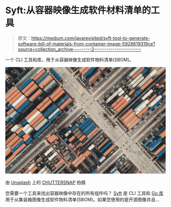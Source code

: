 # Syft:从容器映像生成软件材料清单的工具

> 原文：<https://medium.com/javarevisited/syft-tool-to-generate-software-bill-of-materials-from-container-image-5928619319ce?source=collection_archive---------2----------------------->

一个 CLI 工具和库，用于从容器映像生成软件物料清单(SBOM)。

![](img/84250fcffd961a66f52718a99e89e610.png)

由 [Unsplash](https://unsplash.com?utm_source=medium&utm_medium=referral) 上的 [CHUTTERSNAP](https://unsplash.com/@chuttersnap?utm_source=medium&utm_medium=referral) 拍摄

您需要一个工具来找出容器映像中存在的所有组件吗？ [Syft](https://github.com/anchore/syft) 是 CLI 工具和 [Go 库](https://www.java67.com/2019/12/top-5-courses-to-learn-go-or-golang.html)用于从集装箱图像生成软件物料清单(SBOM)。如果您使用的是开源图像并且…